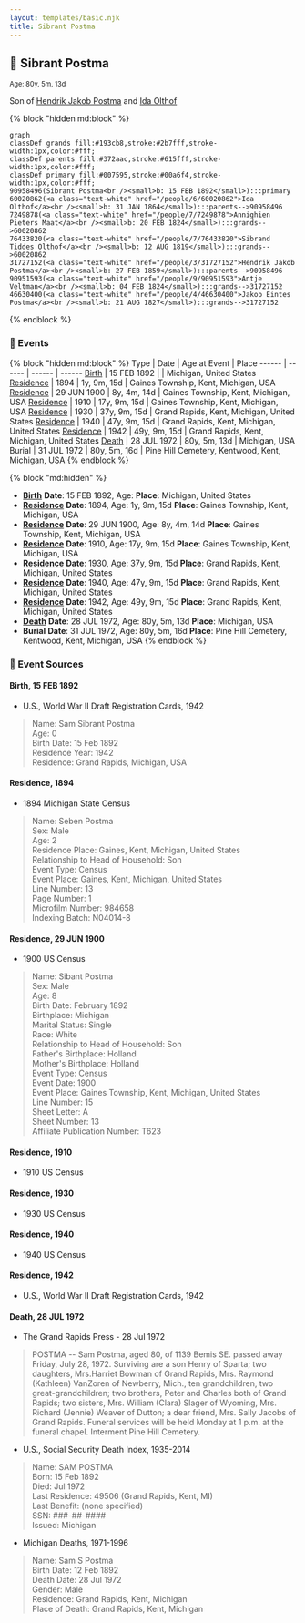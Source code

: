 ```yaml
---
layout: templates/basic.njk
title: Sibrant Postma
---
```

## 🔵 Sibrant Postma
<small>Age: 80y, 5m, 13d</small>

Son of [Hendrik Jakob Postma](/people/3/31727152) and [Ida Olthof](/people/6/60020862)

{% block "hidden md:block" %}
```mermaid
graph
classDef grands fill:#193cb8,stroke:#2b7fff,stroke-width:1px,color:#fff;
classDef parents fill:#372aac,stroke:#615fff,stroke-width:1px,color:#fff;
classDef primary fill:#007595,stroke:#00a6f4,stroke-width:1px,color:#fff;
90958496(Sibrant Postma<br /><small>b: 15 FEB 1892</small>):::primary
60020862(<a class="text-white" href="/people/6/60020862">Ida Olthof</a><br /><small>b: 31 JAN 1864</small>):::parents-->90958496
7249878(<a class="text-white" href="/people/7/7249878">Annighien Pieters Maat</a><br /><small>b: 20 FEB 1824</small>):::grands-->60020862
76433820(<a class="text-white" href="/people/7/76433820">Sibrand Tiddes Olthof</a><br /><small>b: 12 AUG 1819</small>):::grands-->60020862
31727152(<a class="text-white" href="/people/3/31727152">Hendrik Jakob Postma</a><br /><small>b: 27 FEB 1859</small>):::parents-->90958496
90951593(<a class="text-white" href="/people/9/90951593">Antje Veltman</a><br /><small>b: 04 FEB 1824</small>):::grands-->31727152
46630400(<a class="text-white" href="/people/4/46630400">Jakob Eintes Postma</a><br /><small>b: 21 AUG 1827</small>):::grands-->31727152
```
{% endblock %}

### 📆 Events

{% block "hidden md:block" %}
Type | Date | Age at Event | Place
------ | ------ | ------ | ------
[Birth](#event-event-3) | 15 FEB 1892 |  | Michigan, United States
[Residence](#event-event-0) | 1894 | 1y, 9m, 15d | Gaines Township, Kent, Michigan, USA
[Residence](#event-event-1) | 29 JUN 1900 | 8y, 4m, 14d | Gaines Township, Kent, Michigan, USA
[Residence](#event-event-2) | 1910 | 17y, 9m, 15d | Gaines Township, Kent, Michigan, USA
[Residence](#event-event-3) | 1930 | 37y, 9m, 15d | Grand Rapids, Kent, Michigan, United States
[Residence](#event-event-4) | 1940 | 47y, 9m, 15d | Grand Rapids, Kent, Michigan, United States
[Residence](#event-event-5) | 1942 | 49y, 9m, 15d | Grand Rapids, Kent, Michigan, United States
[Death](#event-event-10) | 28 JUL 1972 | 80y, 5m, 13d | Michigan, USA
Burial | 31 JUL 1972 | 80y, 5m, 16d | Pine Hill Cemetery, Kentwood, Kent, Michigan, USA
{% endblock %}

{% block "md:hidden" %}
- **[Birth](#event-event-3)**
**Date**: 15 FEB 1892, Age:
**Place**: Michigan, United States
- **[Residence](#event-event-0)**
**Date**: 1894, Age: 1y, 9m, 15d
**Place**: Gaines Township, Kent, Michigan, USA
- **[Residence](#event-event-1)**
**Date**: 29 JUN 1900, Age: 8y, 4m, 14d
**Place**: Gaines Township, Kent, Michigan, USA
- **[Residence](#event-event-2)**
**Date**: 1910, Age: 17y, 9m, 15d
**Place**: Gaines Township, Kent, Michigan, USA
- **[Residence](#event-event-3)**
**Date**: 1930, Age: 37y, 9m, 15d
**Place**: Grand Rapids, Kent, Michigan, United States
- **[Residence](#event-event-4)**
**Date**: 1940, Age: 47y, 9m, 15d
**Place**: Grand Rapids, Kent, Michigan, United States
- **[Residence](#event-event-5)**
**Date**: 1942, Age: 49y, 9m, 15d
**Place**: Grand Rapids, Kent, Michigan, United States
- **[Death](#event-event-10)**
**Date**: 28 JUL 1972, Age: 80y, 5m, 13d
**Place**: Michigan, USA
- **Burial**
**Date**: 31 JUL 1972, Age: 80y, 5m, 16d
**Place**: Pine Hill Cemetery, Kentwood, Kent, Michigan, USA
{% endblock %}

### 📰 Event Sources

#### <a id="event-event-3"></a> Birth, 15 FEB 1892
* U.S., World War II Draft Registration Cards, 1942
>   
  > Name: Sam Sibrant Postma  
  > Age: 0  
  > Birth Date: 15 Feb 1892  
  > Residence Year: 1942  
  > Residence: Grand Rapids, Michigan, USA

#### <a id="event-event-0"></a> Residence, 1894
* 1894 Michigan State Census
>   
  > Name: Seben Postma  
  > Sex: Male  
  > Age: 2  
  > Residence Place: Gaines, Kent, Michigan, United States  
  > Relationship to Head of Household: Son  
  > Event Type: Census  
  > Event Place: Gaines, Kent, Michigan, United States  
  > Line Number: 13  
  > Page Number: 1  
  > Microfilm Number: 984658  
  > Indexing Batch: N04014-8

#### <a id="event-event-1"></a> Residence, 29 JUN 1900
* 1900 US Census
>   
  > Name: Sibant Postma  
  > Sex: Male  
  > Age: 8  
  > Birth Date: February 1892  
  > Birthplace: Michigan  
  > Marital Status: Single  
  > Race: White  
  > Relationship to Head of Household: Son  
  > Father's Birthplace: Holland  
  > Mother's Birthplace: Holland  
  > Event Type: Census  
  > Event Date: 1900  
  > Event Place: Gaines Township, Kent, Michigan, United States  
  > Line Number: 15  
  > Sheet Letter: A  
  > Sheet Number: 13  
  > Affiliate Publication Number: T623

#### <a id="event-event-2"></a> Residence, 1910
* 1910 US Census

#### <a id="event-event-3"></a> Residence, 1930
* 1930 US Census

#### <a id="event-event-4"></a> Residence, 1940
* 1940 US Census

#### <a id="event-event-5"></a> Residence, 1942
* U.S., World War II Draft Registration Cards, 1942

#### <a id="event-event-10"></a> Death, 28 JUL 1972
* The Grand Rapids Press  - 28 Jul 1972
>   
  > POSTMA -- Sam Postma, aged 80, of 1139 Bemis SE. passed away Friday, July 28, 1972. Surviving are a son Henry of Sparta; two daughters, Mrs.Harriet Bowman of Grand Rapids, Mrs. Raymond (Kathleen) VanZoren of Newberry, Mich., ten grandchildren, two great-grandchildren; two brothers, Peter and Charles both of Grand Rapids; two sisters, Mrs. William (Clara) Slager of Wyoming, Mrs. Richard (Jennie) Weaver of Dutton; a dear friend, Mrs. Sally Jacobs of Grand Rapids. Funeral services will be held Monday at 1 p.m. at the funeral chapel. Interment Pine Hill Cemetery.
* U.S., Social Security Death Index, 1935-2014
>   
  > Name: SAM POSTMA  
  > Born: 15 Feb 1892  
  > Died: Jul 1972  
  > Last Residence: 49506 (Grand Rapids, Kent, MI)  
  > Last Benefit: (none specified)  
  > SSN: ###-##-####  
  > Issued: Michigan
* Michigan Deaths, 1971-1996
>   
  > Name: Sam S Postma  
  > Birth Date: 12 Feb 1892  
  > Death Date: 28 Jul 1972  
  > Gender: Male  
  > Residence: Grand Rapids, Kent, Michigan  
  > Place of Death: Grand Rapids, Kent, Michigan

